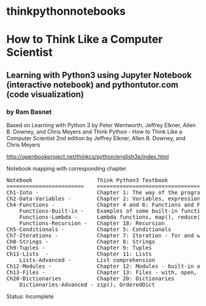 # thinkpythonnotebooks
<h1>How to Think Like a Computer Scientist </h1>

<h2>
Learning with Python3 using Jupyter Notebook (interactive notebook) and pythontutor.com (code visualization)
</h2>
<h3> by Ram Basnet </h3>


Based on Learning with Python 3 by Peter Wentworth, Jeffrey Elkner, Allen B. Downey, and Chris Meyers and Think Python - How to Think Like a Computer Scientist 2nd edition by Jeffrey Elkner, Allen B. Downey, and Chris Meyers

http://openbookproject.net/thinkcs/python/english3e/index.html

Notebook mapping with corresponding chapter

<pre>
Notebook                    Think Python3 Textbook 
========================    ============================================== 
Ch1-Into -                  Chapter 1: The way of the program
Ch2-Data-Variables -        Chapter 2: Variables, expressions, and statements
Ch4-Functions -             Chapter 4 and 6: Functions and Fruitful functions
    Functions-Built-in -    Examples of some built-in functions
    Functions-Lambda -      Lambda functions, map(), reduce(), filter()
    Functions-Recursion -   Chapter 18: Recursion
Ch5-Conditionals -          Chapter 5: Conditionals
Ch7-Iterations -            Chapter 7: Iteration - for and while loops
Ch8-Strings -               Chapter 8: Strings
Ch9-Tuples -                Chapter 9: Tuples
Ch11-Lists  -               Chapter 11: Lists
    Lists-Advanced -        List comprehension
Ch12-Modules -              Chapter 12: Modules - built-in and user-defined modules
Ch13-Files -                Chapter 13: Files - with, open, binary, urllib
Ch20-Dictionaries           Chapter 20: Dictionaries
    Dictionaries-Advanced - zip(), OrderedDict
</pre>

Status: Incomplete
